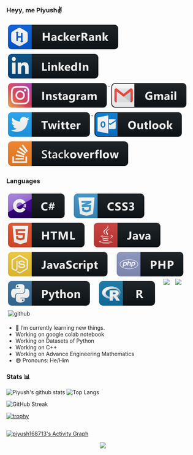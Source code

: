 ### Heyy, me Piyush✌
<a href="https://www.hackerrank.com/kumarpiyush25777">
    <img src="svg/dev/services/hackerrank.svg" alt="hackerrank" style="vertical-align:top; margin:6px 4px">
</a> 
<a href="https://www.linkedin.com/in/piyush-kumar-28958b200">
    <img src="svg/social/linkedin.svg" alt="gitter" style="vertical-align:top; margin:6px 4px">
</a>
<a href="https://www.instagram.com/piyush168713">
    <img src="svg/social/instagram.svg" alt="instagram" style="vertical-align:top; margin:6px 4px">
</a>
<a href="https://mail.google.com/mail/u/0/#inbox">
    <img src="svg/social/gmail.svg" alt="gmail" style="vertical-align:top; margin:6px 4px">
  </a> 
  <a href="https://twitter.com/Piyush168713/">
    <img src="svg/social/twitter.svg" alt="twitter" style="vertical-align:top; margin:6px 4px">
  </a>    
  <a href="https://outlook.office365.com/mail/inbox">
    <img src="svg/social/outlook.svg" alt="outlook" style="vertical-align:top; margin:6px 4px">
  </a>  
  <a href="https://stackoverflow.com/users/16583145/piyush-kumar">
    <img src="svg/social/stackoverflow.svg" alt="stackoverflow" style="vertical-align:top; margin:6px 4px">
  </a>
  
  
  
  
<!--  ## Social & Professional 
<p align="left">
  <a href="#">
    <img src="https://github.com/MikeCodesDotNET/ColoredBadges/blob/master/svg/social/angellist.svg" alt="angellist" style="vertical-align:top; margin:6px 4px">
  </a>  

  <a href="#">
    <img src="https://github.com/MikeCodesDotNET/ColoredBadges/blob/master/svg/social/email_me.svg" alt="email_me" style="vertical-align:top; margin:6px 4px">
  </a>  
  
  <a href="#">
    <img src="https://github.com/MikeCodesDotNET/ColoredBadges/blob/master/svg/social/foursquare.svg" alt="foursquare" style="vertical-align:top; margin:6px 4px">
  </a>  

  <a href="#">
    <img src="https://github.com/MikeCodesDotNET/ColoredBadges/blob/master/svg/social/gitter.svg" alt="gitter" style="vertical-align:top; margin:6px 4px">
  </a>  

  <a href="#">
    <img src="https://github.com/MikeCodesDotNET/ColoredBadges/blob/master/svg/social/gmail.svg" alt="gmail" style="vertical-align:top; margin:6px 4px">
  </a>  

  <a href="#">
    <img src="https://github.com/MikeCodesDotNET/ColoredBadges/blob/master/svg/social/instagram.svg" alt="instagram" style="vertical-align:top; margin:6px 4px">
  </a>  

  <a href="#">
    <img src="https://github.com/MikeCodesDotNET/ColoredBadges/blob/master/svg/social/linkedin.svg" alt="linkedin" style="vertical-align:top; margin:6px 4px">
  </a>  

  <a href="#">
    <img src="https://github.com/MikeCodesDotNET/ColoredBadges/blob/master/svg/social/meetup.svg" alt="meetup" style="vertical-align:top; margin:6px 4px">
  </a>  

  <a href="#">
    <img src="https://github.com/MikeCodesDotNET/ColoredBadges/blob/master/svg/social/outlook.svg" alt="outlook" style="vertical-align:top; margin:6px 4px">
  </a>  


  <a href="#">
    <img src="https://github.com/MikeCodesDotNET/ColoredBadges/blob/master/svg/social/reddit.svg" alt="reddit" style="vertical-align:top; margin:6px 4px">
  </a>  

  <a href="#">
    <img src="https://github.com/MikeCodesDotNET/ColoredBadges/blob/master/svg/social/skype.svg" alt="skype" style="vertical-align:top; margin:6px 4px">
  </a>  

  <a href="#">
    <img src="svg/social/snapchat.svg" alt="snapchat" style="vertical-align:top; margin:6px 4px">
  </a>  

  <a href="#">
    <img src="svg/social/soundcloud.svg" alt="soundcloud" style="vertical-align:top; margin:6px 4px">
  </a>  

  <a href="#">
    <img src="svg/social/speakerdeck.svg" alt="speakerdeck" style="vertical-align:top; margin:6px 4px">
  </a>    <a href="#">
    <img src="svg/social/stackoverflow.svg" alt="stackoverflow" style="vertical-align:top; margin:6px 4px">
  </a>    <a href="#">
    <img src="svg/social/steam.svg" alt="steam" style="vertical-align:top; margin:6px 4px">
  </a>    <a href="#">
    <img src="svg/social/telegram.svg" alt="telegram" style="vertical-align:top; margin:6px 4px">
  </a>    <a href="#">
    <img src="svg/social/tiktok.svg" alt="tiktok" style="vertical-align:top; margin:6px 4px">
  </a>    <a href="#">
    <img src="svg/social/twitter.svg" alt="twitter" style="vertical-align:top; margin:6px 4px">
  </a>    <a href="#">
    <img src="svg/social/untappd.svg" alt="untappd" style="vertical-align:top; margin:6px 4px">
  </a>    <a href="#">
    <img src="svg/social/viber.svg" alt="viber" style="vertical-align:top; margin:6px 4px">
  </a>    <a href="#">
    <img src="svg/social/whatsapp.svg" alt="whatsapp" style="vertical-align:top; margin:6px 4px">
  </a>  

</p>






## Pronouns 
<p align="left">
  <a href="#">
    <img src="svg/pronouns/hehim.svg" alt="he / him" style="vertical-align:top; margin:6px 4px">
  </a>  

  <a href="#">
    <img src="svg/pronouns/sheher.svg" alt="she / her" style="vertical-align:top; margin:6px 4px">
  </a>  


  <a href="#">
    <img src="svg/pronouns/theythem.svg" alt="they / them" style="vertical-align:top; margin:6px 4px">
  </a>  

</p>





## Devices / Manufacturers

<p align="left">

  <a href="#">
    <img src="svg/devices/cisco.svg" alt="cisco" style="vertical-align:top; margin:6px 4px">
  </a>  

  <a href="#">
    <img src="svg/devices/mac.svg" alt="mac" style="vertical-align:top; margin:6px 4px">
  </a>  

  <a href="#">
    <img src="svg/devices/nintendo.svg" alt="nintendo" style="vertical-align:top; margin:6px 4px">
  </a>  

  <a href="#">
    <img src="svg/devices/pc.svg" alt="pc" style="vertical-align:top; margin:6px 4px">
  </a>  

  <a href="#">
    <img src="svg/devices/philips_hue.svg" alt="philips_hue" style="vertical-align:top; margin:6px 4px">
  </a>  

  <a href="#">
    <img src="svg/devices/playstation.svg" alt="playstation" style="vertical-align:top; margin:6px 4px">
  </a>  

  <a href="#">
    <img src="svg/devices/raspberrypi.svg" alt="raspberrypi" style="vertical-align:top; margin:6px 4px">
  </a>  

  <a href="#">
    <img src="svg/devices/wearables.svg" alt="wearables" style="vertical-align:top; margin:6px 4px">
  </a>  

  <a href="#">
    <img src="svg/devices/xbox.svg" alt="xbox" style="vertical-align:top; margin:6px 4px">
  </a>  




### Languages 

<p align="left">
  <a href="#">
    <img src="svg/dev/languages/csharp.svg" alt="csharp" style="vertical-align:top; margin:6px 4px">
  </a>  

   <a href="#">
    <img src="svg/dev/languages/csharp_dotnet.svg" alt="csharp_dotnet" style="vertical-align:top; margin:6px 4px">
  </a>  

  <a href="#">
    <img src="svg/dev/languages/css3.svg" alt="css3" style="vertical-align:top; margin:6px 4px">
  </a>  

  <a href="#">
    <img src="svg/dev/languages/dart.svg" alt="dart" style="vertical-align:top; margin:6px 4px">
  </a>  

  <a href="#">
    <img src="svg/dev/languages/dart_colour.svg" alt="dart_colour" style="vertical-align:top; margin:6px 4px">
  </a>  


   <a href="#">
    <img src="svg/dev/languages/fsharp.svg" alt="fsharp" style="vertical-align:top; margin:6px 4px">
  </a>  
 
  <a href="#">
    <img src="svg/dev/languages/fsharp_dotnet.svg" alt="fsharp_dotnet" style="vertical-align:top; margin:6px 4px">
  </a>  

  <a href="#">
    <img src="svg/dev/languages/go.svg" alt="go" style="vertical-align:top; margin:6px 4px">
  </a>  


  <a href="#">
    <img src="svg/dev/languages/html.svg" alt="html" style="vertical-align:top; margin:6px 4px">
  </a>  

  <a href="#">
    <img src="svg/dev/languages/java.svg" alt="java" style="vertical-align:top; margin:6px 4px">
  </a>  

  <a href="#">
    <img src="svg/dev/languages/js.svg" alt="js" style="vertical-align:top; margin:6px 4px">
  </a>  

  <a href="#">
    <img src="svg/dev/languages/php.svg" alt="php" style="vertical-align:top; margin:6px 4px">
  </a>  

  <a href="#">
    <img src="svg/dev/languages/python.svg" alt="python" style="vertical-align:top; margin:6px 4px">
  </a>  

  <a href="#">
    <img src="svg/dev/languages/r.svg" alt="r" style="vertical-align:top; margin:6px 4px">
  </a>  

  <a href="#">
    <img src="svg/dev/languages/rsoftware.svg" alt="rsoftware" style="vertical-align:top; margin:6px 4px">
  </a>  

  <a href="#">
    <img src="svg/dev/languages/rust.svg" alt="rust" style="vertical-align:top; margin:6px 4px">
  </a>  

  <a href="#">
    <img src="svg/dev/languages/sass.svg" alt="sass" style="vertical-align:top; margin:6px 4px">
  </a>  


  <a href="#">
    <img src="svg/dev/languages/swift.svg" alt="swift" style="vertical-align:top; margin:6px 4px">
  </a>  

</p>
</p>
-->
    
    
    
    
    
    
    
    
  
  ### Languages
 <img src="svg/dev/languages/csharp.svg" alt="C" style="vertical-align:top; margin:6px 4px">&nbsp; &nbsp;
 <img src="svg/dev/languages/css3.svg" alt="css3" style="vertical-align:top; margin:6px 4px">&nbsp; &nbsp;
 <img src="svg/dev/languages/html.svg" alt="html" style="vertical-align:top; margin:6px 4px">&nbsp; &nbsp;
<img src="svg/dev/languages/java.svg" alt="java" style="vertical-align:top; margin:6px 4px">&nbsp; &nbsp;
<img src="svg/dev/languages/js.svg" alt="js" style="vertical-align:top; margin:6px 4px">&nbsp; &nbsp;
<img src="svg/dev/languages/php.svg" alt="php" style="vertical-align:top; margin:6px 4px">&nbsp; &nbsp;
<img src="svg/dev/languages/python.svg" alt="python" style="vertical-align:top; margin:6px 4px">&nbsp; &nbsp;
<img src="svg/dev/languages/r.svg" alt="r" style="vertical-align:top; margin:6px 4px">&nbsp; &nbsp;
<img src="https://upload.wikimedia.org/wikipedia/commons/thumb/e/e0/Git-logo.svg/1280px-Git-logo.svg.png" height="25">&nbsp; &nbsp; 
<img src="https://www.tinkercad.com/favicon.ico" height="30"> &nbsp; &nbsp;
<img src="https://image.flaticon.com/icons/png/512/25/25231.png" alt="github" style="vertical-align:top; margin:6px 4px"> 

<!--### Pass
-->
- 🌱 I’m currently learning new things.
- Working on google colab notebook
- Working on Datasets of Python
- Working on C++
- Working on Advance Engineering Mathematics
- 😄 Pronouns: He/Him

### Stats 📊

<!--
![Piyush's github stats](https://github-readme-stats.vercel.app/api?username=piyush168713&show_icons=true&hide_border=true&theme=highcontrast)
-->

![Piyush's github stats](https://github-readme-stats.vercel.app/api?username=piyush168713&title_color=FFFF00&icon_color=00FFFF&text_color=FFFFFF&bg_color=000000&show_icons=true)
![Top Langs](https://github-readme-stats.vercel.app/api/top-langs/?username=piyush168713&layout=compact&theme=highcontrast&hide_border=true)

![GitHub Streak](http://github-readme-streak-stats.herokuapp.com?user=piyush168713&theme=highcontrast&hide_border=true)

[![trophy](https://github-profile-trophy.vercel.app/?username=piyush168713)](https://github.com/gkhan205/github-profile-trophy)


<!-- TOOLS -->
<!--
## 🛠️ My favorite tools

### 👨‍💻 Programming languages

<p>
    <a href="https://github.com/search?q=user%3ADenverCoder1+is%3Arepo+language%3Aassembly"><img alt="MIPS Assembly" src="https://img.shields.io/badge/Assembly%20-%23525252.svg?logo=mega&logoColor=white"></a>
    <a href="https://github.com/search?q=user%3ADenverCoder1+is%3Arepo+language%3Abash"><img alt="Bash" src="https://img.shields.io/badge/Bash%20-%23121011.svg?logo=gnu-bash&logoColor=white"></a>
    <a href="https://github.com/search?q=user%3ADenverCoder1+is%3Arepo+language%3Ac"><img alt="C" src="https://img.shields.io/badge/C%20-%232370ED.svg?logo=c&logoColor=white"></a>
    <a href="https://github.com/search?q=user%3ADenverCoder1+is%3Arepo+language%3Acpp"><img alt="C++" src="https://img.shields.io/badge/C++%20-%2300599C.svg?logo=c%2B%2B&logoColor=white"></a>
    <a href="https://github.com/search?q=user%3ADenverCoder1+is%3Arepo+language%3Acsharp"><img alt="C#" src="https://img.shields.io/badge/C%23%20-%23239120.svg?logo=c-sharp&logoColor=white"></a>
    <a href="https://github.com/search?q=user%3ADenverCoder1+is%3Arepo+language%3Aceylon"><img alt="Ceylon" src="https://img.shields.io/badge/Ceylon%20-%23E39842.svg?logo=gradle&logoColor=white"></a>
    <a href="https://github.com/search?q=user%3ADenverCoder1+is%3Arepo+language%3Acss"><img alt="CSS" src="https://img.shields.io/badge/CSS%20-%231572B6.svg?logo=css3&logoColor=white"></a>
    <a href="https://github.com/search?q=user%3ADenverCoder1+is%3Arepo+language%3Adart"><img alt="Dart" src="https://img.shields.io/badge/Dart%20-%2315A6C4.svg?logo=dart&logoColor=white"></a>
    <a href="https://github.com/search?q=user%3ADenverCoder1+is%3Arepo+language%3Ags"><img alt="Google Apps Script" src="https://img.shields.io/badge/Google%20Apps%20Script%20-%2302569B.svg?logo=google-cloud&logoColor=white"></a>
    <a href="https://github.com/search?q=user%3ADenverCoder1+is%3Arepo+language%3Ahtml"><img alt="HTML" src="https://img.shields.io/badge/HTML%20-%23E34F26.svg?logo=html5&logoColor=white"></a>
    <a href="https://github.com/search?q=user%3ADenverCoder1+is%3Arepo+language%3Ajava"><img alt="Java" src="https://img.shields.io/badge/Java-%23007396.svg?logo=java&logoColor=white"></a>
    <a href="https://github.com/search?q=user%3ADenverCoder1+is%3Arepo+language%3Ajavascript"><img alt="JavaScript" src="https://img.shields.io/badge/JavaScript%20-%23F7DF1E.svg?logo=javascript&logoColor=black"></a>
    <a href="https://github.com/search?q=user%3ADenverCoder1+is%3Arepo+language%3Atex"><img alt="LaTeX" src="https://img.shields.io/badge/LaTeX%20-%23008080.svg?logo=LaTeX&logoColor=white"></a>
    <a href="https://github.com/search?q=user%3ADenverCoder1+is%3Arepo+language%3Akotlin"><img alt="Kotlin" src="https://img.shields.io/badge/Kotlin-%230095D5.svg?logo=Kotlin&logoColor=white"></a>
    <a href="https://github.com/search?q=user%3ADenverCoder1+is%3Arepo+language%3Ajavascript"><img alt="NodeJS" src="https://img.shields.io/badge/Node.js%20-%2343853D.svg?logo=node.js&logoColor=white"></a>
    <a href="https://github.com/search?q=user%3ADenverCoder1+is%3Arepo+language%3Amarkdown"><img alt="Markdown" src="https://img.shields.io/badge/Markdown-%23000000.svg?logo=markdown&logoColor=white"></a>
    <a href="https://github.com/search?q=user%3ADenverCoder1+is%3Arepo+language%3Aphp"><img alt="PHP" src="https://img.shields.io/badge/PHP-%23777BB4.svg?logo=php&logoColor=white"></a>
    <a href="https://github.com/search?q=user%3ADenverCoder1+is%3Arepo+language%3Aprolog"><img alt="Prolog" src="https://img.shields.io/badge/Prolog-%23E61B23.svg?logo=tripadvisor&logoColor=white"></a>
    <a href="https://github.com/search?q=user%3ADenverCoder1+is%3Arepo+language%3Apython"><img alt="Python" src="https://img.shields.io/badge/Python%20-%2314354C.svg?logo=python&logoColor=white"></a>
    <a href="https://github.com/search?q=user%3ADenverCoder1+is%3Arepo+language%3Aruby"><img alt="Ruby" src="https://img.shields.io/badge/Ruby-CC342D.svg?logo=ruby&logoColor=white"></a>
    <a href="https://github.com/search?q=user%3ADenverCoder1+is%3Arepo+language%3Asass"><img alt="SASS" src="https://img.shields.io/badge/Sass%20-hotpink.svg?logo=SASS&logoColor=white"></a>
    <a href="https://github.com/search?q=user%3ADenverCoder1+is%3Arepo+language%3Ascratch"><img alt="Scratch" src="https://img.shields.io/badge/Scratch%20-%234D97FF.svg?logo=scratch&logoColor=white"></a>
    <a href="https://github.com/search?q=user%3ADenverCoder1+is%3Arepo+language%3Asql"><img alt="SQL" src="https://img.shields.io/badge/SQL%20-%23025E8C.svg?logo=amazon-dynamodb&logoColor=white"></a>
    <a href="https://github.com/search?q=user%3ADenverCoder1+is%3Arepo+language%3Asvg"><img alt="SVG+XML" src="https://img.shields.io/badge/SVG%2BXML%20-%23e0982c.svg?logo=svg&logoColor=white"></a>
    <a href="https://github.com/search?q=user%3ADenverCoder1+is%3Arepo+language%3AtypeScript"><img alt="TypeScript" src="https://img.shields.io/badge/TypeScript%20-%23007ACC.svg?logo=typescript&logoColor=white"></a>
</p>

### 🧰 Frameworks and libraries

<p>
    <a href="#"><img alt="Arduino" src="https://img.shields.io/badge/-Arduino-00979D?logo=Arduino&logoColor=white"></a>
    <a href="#"><img alt="Cordova" src="https://img.shields.io/badge/-Cordova-E8E8E8?logo=apache-cordova&logoColor=black"></a>
    <a href="#"><img alt="Electron" src="https://img.shields.io/badge/Electron%20-%2320232e.svg?logo=electron&logoColor=white"></a>
    <a href="#"><img alt="Express.js" src="https://img.shields.io/badge/Express.js%20-%23404d59.svg?logo=express&logoColor=white"></a>
    <a href="#"><img alt="Flutter" src="https://img.shields.io/badge/Flutter%20-%2302569B.svg?logo=flutter&logoColor=white"></a>
    <a href="#"><img alt="GitHub Actions" src="https://img.shields.io/badge/GitHub%20Actions%20-%232671E5.svg?logo=github%20actions&logoColor=white"></a>
    <a href="#"><img alt="JUnit" src="https://img.shields.io/badge/JUnit%20-%2325A162.svg?logo=cachet&logoColor=white"></a>
    <a href="#"><img alt="Keras" src="https://img.shields.io/badge/Keras%20-%23D00000.svg?logo=Keras&logoColor=white"></a>
    <a href="#"><img alt="Material Design" src="https://img.shields.io/badge/Material%20Design%20-%230081CB.svg?logo=material-design&logoColor=white"></a>
    <a href="#"><img alt="NumPy" src="https://img.shields.io/badge/Numpy%20-%23013243.svg?logo=numpy&logoColor=white"></a>
    <a href="#"><img alt="Pandas" src="https://img.shields.io/badge/Pandas%20-%23150458.svg?logo=pandas&logoColor=white"></a>
    <a href="#"><img alt="PHPUnit" src="https://img.shields.io/badge/PHPUnit%20-%23366488.svg?logo=jekyll&logoColor=white"></a>
    <a href="#"><img alt="Pytest" src="https://img.shields.io/badge/Pytest%20-%230A9EDC.svg?logo=pytest&logoColor=white"></a>
    <a href="#"><img alt="React" src="https://img.shields.io/badge/React%20-%2320232a.svg?logo=react&logoColor=%2361DAFB"></a>
    <a href="#"><img alt="SonarLint" src="https://img.shields.io/badge/-SonarLint-CB2029?logo=sonarlint&logoColor=white"></a>
    <a href="#"><img alt="Symfony" src="https://img.shields.io/badge/Symfony%20-%23111111.svg?logo=symfony&logoColor=white"></a>
    <a href="#"><img alt="SymPy" src="https://img.shields.io/badge/Sympy%20-%233B5526.svg?logo=sympy&logoColor=white"></a>
    <a href="#"><img alt="TensorFlow" src="https://img.shields.io/badge/TensorFlow%20-%23FF6F00.svg?logo=TensorFlow&logoColor=white"></a>
    <a href="#"><img alt="Wordpress" src="https://img.shields.io/badge/Wordpress-21759B?logo=wordpress&logoColor=white"></a>
    <a href="#"><img alt="WPF (.Net)" src="https://img.shields.io/badge/WPF-5C2D91?logo=.net&logoColor=white"></a>
     <a href="#">
    <img src="svg/dev/frameworks/angular.svg" alt="angular" style="vertical-align:top; margin:6px 4px">
  </a>  

   <a href="#">
    <img src="svg/dev/frameworks/avalonia.svg" alt="avalonia" style="vertical-align:top; margin:6px 4px">
  </a>  

   <a href="#">
    <img src="svg/dev/frameworks/bootstrap.svg" alt="bootstrap" style="vertical-align:top; margin:6px 4px">
  </a>  

  <a href="#">
    <img src="svg/dev/frameworks/flutter.svg" alt="flutter" style="vertical-align:top; margin:6px 4px">
  </a>  

   <a href="#">
    <img src="svg/dev/frameworks/godot.svg" alt="godot" style="vertical-align:top; margin:6px 4px">
  </a>  

  
  <a href="#">
    <img src="svg/dev/frameworks/ionic.svg" alt="ionic" style="vertical-align:top; margin:6px 4px">
  </a>  

  <a href="#">
    <img src="svg/dev/frameworks/jquery.svg" alt="jquery" style="vertical-align:top; margin:6px 4px">
  </a>  


  <a href="#">
    <img src="svg/dev/frameworks/laravel.svg" alt="laravel" style="vertical-align:top; margin:6px 4px">
  </a>  

  <a href="#">
    <img src="svg/dev/frameworks/materialize.svg" alt="materialize" style="vertical-align:top; margin:6px 4px">
  </a>  

  <a href="#">
    <img src="svg/dev/frameworks/nodejs.svg" alt="nodejs" style="vertical-align:top; margin:6px 4px">
  </a>  

  <a href="#">
    <img src="svg/dev/frameworks/nodejs_larger.svg" alt="nodejs_larger" style="vertical-align:top; margin:6px 4px">
  </a>  

  <a href="#">
    <img src="svg/dev/frameworks/phonegap.svg" alt="phonegap" style="vertical-align:top; margin:6px 4px">
  </a>  

  <a href="#">
    <img src="svg/dev/frameworks/qt.svg" alt="qt" style="vertical-align:top; margin:6px 4px">
  </a>  


  <a href="#">
    <img src="svg/dev/frameworks/react.svg" alt="react" style="vertical-align:top; margin:6px 4px">
  </a>  

  <a href="#">
    <img src="svg/dev/frameworks/sencha.svg" alt="sencha" style="vertical-align:top; margin:6px 4px">
  </a>  


   <a href="#">
    <img src="svg/dev/frameworks/unity.svg" alt="unity" style="vertical-align:top; margin:6px 4px">
  </a>  

   <a href="#">
    <img src="svg/dev/frameworks/uwp.svg" alt="uwp" style="vertical-align:top; margin:6px 4px">
  </a>  

  <a href="#">
    <img src="svg/dev/frameworks/vue.svg" alt="vue" style="vertical-align:top; margin:6px 4px">
  </a>  

  <a href="#">
    <img src="svg/dev/frameworks/wpf.svg" alt="wpf" style="vertical-align:top; margin:6px 4px">
  </a>  

  <a href="#">
    <img src="svg/dev/frameworks/xamarin_android.svg" alt="xamarin_android" style="vertical-align:top; margin:6px 4px">
  </a>  

   <a href="#">
    <img src="svg/dev/frameworks/xamarin_forms.svg" alt="xamarin_forms" style="vertical-align:top; margin:6px 4px">
  </a>  

  <a href="#">
    <img src="svg/dev/frameworks/xamarin_ios.svg" alt="xamarin_ios" style="vertical-align:top; margin:6px 4px">
  </a>  

   <a href="#">
    <img src="svg/dev/frameworks/xamarin_mac.svg" alt="xamarin_mac" style="vertical-align:top; margin:6px 4px">
  </a>  
</p>

### 🗄️ Databases and cloud hosting

<p>
    <a href="#"><img alt="GitHub Pages" src="https://img.shields.io/badge/GitHub%20Pages-%23327FC7.svg?logo=github&logoColor=white"></a>
    <a href="#"><img alt="Heroku" src="https://img.shields.io/badge/Heroku%20-%23430098.svg?logo=heroku&logoColor=white"></a>
    <a href="#"><img alt="MongoDB" src ="https://img.shields.io/badge/MongoDB-%234ea94b.svg?logo=mongodb&logoColor=white"></a>
    <a href="#"><img alt="MySQL" src="https://img.shields.io/badge/MySQL-%2300f.svg?logo=mysql&logoColor=white"></a>
    <a href="#"><img alt="Notion" src="https://img.shields.io/badge/Notion%20-%23010101.svg?logo=notion&logoColor=white"></a>
    <a href="#"><img alt="Oracle" src ="https://img.shields.io/badge/Oracle%20-%23F00000.svg?logo=oracle&logoColor=white"></a>
    <a href="#"><img alt="PostgreSQL" src ="https://img.shields.io/badge/PostgreSQL-%23316192.svg?logo=postgresql&logoColor=white"></a>
    <a href="#"><img alt="Repl.it" src="https://img.shields.io/badge/Repl.it%20-%230D101E.svg?logo=Replit&logoColor=white"></a>
    <a href="#"><img alt="SQLite" src ="https://img.shields.io/badge/SQLite-%2307405e.svg?logo=sqlite&logoColor=white"></a>
    <a href="#"><img alt="Vercel" src="https://img.shields.io/badge/Vercel%20-%23000000.svg?logo=vercel&logoColor=white"></a>
</p>

### 💻 Software and tools

<p>
    <a href="#"><img alt="Adobe" src="https://img.shields.io/badge/Adobe%20-%23FF0000.svg?logo=adobe&logoColor=white"></a>
    <a href="#"><img alt="Android Studio" src="https://img.shields.io/badge/Android%20Studio-008678.svg?logo=android-studio&logoColor=white"></a>
    <a href="#"><img alt="Android" src="https://img.shields.io/badge/Android-3DDC84?logo=android&logoColor=white"></a>
    <a href="#"><img alt="Arch Linux" src="https://img.shields.io/badge/Arch%20Linux-1793D1.svg?logo=arch-linux&logoColor=white"></a>
    <a href="#"><img alt="Audacity" src="https://img.shields.io/badge/-Audacity-0000CC?logo=audacity&logoColor=white"></a>
    <a href="#"><img alt="Bitwarden" src="https://img.shields.io/badge/-Bitwarden-175DDC?logo=bitwarden&logoColor=white"></a>
    <a href="#"><img alt="Brave" src="https://img.shields.io/badge/-Brave-FB542B?logo=brave&logoColor=white"></a>
    <a href="#"><img alt="Codepen" src="https://img.shields.io/badge/Codepen-000000.svg?logo=codepen&logoColor=white"></a>
    <a href="#"><img alt="Construct 3" src="https://img.shields.io/badge/Construct%203-00b56a.svg?logo=construct-3&logoColor=white"></a>
    <a href="#"><img alt="Dark Reader" src="https://img.shields.io/badge/-Dark%20Reader-141E24?logo=dark-reader&logoColor=white"></a>
    <a href="#"><img alt="Git" src="https://img.shields.io/badge/Git%20-%23F05033.svg?logo=git&logoColor=white"></a>
    <a href="#"><img alt="Google Sheets" src="https://img.shields.io/badge/Google%20Sheets%20-%2334A853.svg?logo=google%20sheets&logoColor=white"></a>
    <a href="#"><img alt="Inkscape" src="https://img.shields.io/badge/Inkscape-000000?logo=Inkscape&logoColor=white"></a>
    <a href="#"><img alt="Jupyter" src="https://img.shields.io/badge/Jupyter%20-%23F37626.svg?logo=Jupyter&logoColor=white"></a>
    <a href="#"><img alt="Mathematica" src="https://img.shields.io/badge/Mathematica-DD1100.svg?logo=wolfram-mathematica&logoColor=white"></a>
    <a href="#"><img alt="OBS Studio" src="https://img.shields.io/badge/-OBS%20Studio-302E31?logo=obs-studio&logoColor=white"></a>
    <a href="#"><img alt="Photopea" src="https://img.shields.io/badge/Photopea-18A497?logo=photopea&logoColor=white"></a>
    <a href="#"><img alt="Postman" src="https://img.shields.io/badge/Postman-FF6C37?logo=postman&logoColor=white"></a>
    <a href="#"><img alt="Stack Overflow" src="https://img.shields.io/badge/-Stack%20Overflow-FE7A16?logo=stack-overflow&logoColor=white"></a>
    <a href="#"><img alt="Visual Studio Code" src="https://img.shields.io/badge/Visual%20Studio%20Code-0078d7.svg?logo=visual-studio-code&logoColor=white"></a>
    <a href="#">
    <img src="svg/dev/tools/android_studio.svg" alt="android_studio" style="vertical-align:top; margin:6px 4px">
  </a> 
  <a href="#">
    <img src="svg/dev/tools/android_studio_colour.svg" alt="android_studio_colour" style="vertical-align:top; margin:6px 4px">
  </a> 

  <a href="#">
    <img src="svg/dev/tools/bash.svg" alt="bash" style="vertical-align:top; margin:6px 4px">
  </a> 

  <a href="#">
    <img src="svg/dev/tools/docker.svg" alt="docker" style="vertical-align:top; margin:6px 4px">
  </a> 


  <a href="#">
    <img src="svg/dev/tools/eclipse.svg" alt="eclipse" style="vertical-align:top; margin:6px 4px">
  </a> 


  <a href="#">
    <img src="svg/dev/tools/jetbrains_appcode.svg" alt="jetbrains_appcode" style="vertical-align:top; margin:6px 4px">
  </a> 

  <a href="#">
    <img src="svg/dev/tools/jetbrains_clion.svg" alt="jetbrains_clion" style="vertical-align:top; margin:6px 4px">
  </a> 

  <a href="#">
    <img src="svg/dev/tools/jetbrains_datagrip.svg" alt="jetbrains_datagrip" style="vertical-align:top; margin:6px 4px">
  </a> 

  <a href="#">
    <img src="svg/dev/tools/jetbrains_datalore.svg" alt="jetbrains_datalore" style="vertical-align:top; margin:6px 4px">
  </a> 

  <a href="#">
    <img src="svg/dev/tools/jetbrains_goland.svg" alt="jetbrains_goland" style="vertical-align:top; margin:6px 4px">
  </a> 

  <a href="#">
    <img src="svg/dev/tools/jetbrains_intellij.svg" alt="jetbrains_intellij" style="vertical-align:top; margin:6px 4px">
  </a> 

  <a href="#">
    <img src="svg/dev/tools/jetbrains_phpstorm.svg" alt="jetbrains_phpstorm" style="vertical-align:top; margin:6px 4px">
  </a> 

  <a href="#">
    <img src="svg/dev/tools/jetbrains_pycharm.svg" alt="jetbrains_pycharm" style="vertical-align:top; margin:6px 4px">
  </a> 
  
  <a href="#">
    <img src="svg/dev/tools/jetbrains_rider.svg" alt="jetbrains_rider" style="vertical-align:top; margin:6px 4px">
  </a> 
  
  <a href="#">
    <img src="svg/dev/tools/jetbrains_rubymine.svg" alt="jetbrains_rubymine" style="vertical-align:top; margin:6px 4px">
  </a> 

  <a href="#">
    <img src="svg/dev/tools/jetbrains_webstorm.svg" alt="jetbrains webstorm" style="vertical-align:top; margin:6px 4px">
  </a> 

  <a href="#">
    <img src="svg/dev/tools/linqpad.svg" alt="linqpad" style="vertical-align:top; margin:6px 4px">
  </a> 

  <a href="#">
    <img src="svg/dev/tools/ndepend.svg" alt="ndepend" style="vertical-align:top; margin:6px 4px">
  </a> 

  <a href="#">
    <img src="svg/dev/tools/powershell.svg" alt="powershell" style="vertical-align:top; margin:6px 4px">
  </a> 


  <a href="#">
    <img src="svg/dev/tools/visualstudio.svg" alt="visualstudio" style="vertical-align:top; margin:6px 4px">
  </a> 

  <a href="#">
    <img src="svg/dev/tools/visualstudio_code.svg" alt="visualstudio_code" style="vertical-align:top; margin:6px 4px">
  </a> 


  <a href="#">
    <img src="svg/dev/tools/vmware.svg" alt="vmware" style="vertical-align:top; margin:6px 4px">
  </a> 

  <a href="#">
    <img src="svg/dev/tools/xcode.svg" alt="xcode" style="vertical-align:top; margin:6px 4px">
  </a> 
</p>




### Services 
<p align="left">
  <a href="#">
    <img src="svg/dev/services/aws.svg" alt="aws" style="vertical-align:top; margin:6px 4px">
  </a> 

  <a href="#">
    <img src="svg/dev/services/azure.svg" alt="azure" style="vertical-align:top; margin:6px 4px">
  </a> 

  <a href="#">
    <img src="svg/dev/services/codechef.svg" alt="codechef" style="vertical-align:top; margin:6px 4px">
  </a> 

  <a href="#">
    <img src="svg/dev/services/codewars.svg" alt="codewars" style="vertical-align:top; margin:6px 4px">
  </a> 

  <a href="#">
    <img src="svg/dev/services/digitalocean.svg" alt="digitalocean" style="vertical-align:top; margin:6px 4px">
  </a> 

  <a href="#">
    <img src="svg/dev/services/dockerhub.svg" alt="dockerhub" style="vertical-align:top; margin:6px 4px">
  </a> 
  
  <a href="#">
    <img src="svg/dev/services/excercism.svg" alt="excercism" style="vertical-align:top; margin:6px 4px">
  </a> 

  <a href="#">
    <img src="svg/dev/services/exchange.svg" alt="exchange" style="vertical-align:top; margin:6px 4px">
  </a> 

  <a href="#">
    <img src="svg/dev/services/gcp.svg" alt="gcp" style="vertical-align:top; margin:6px 4px">
  </a> 

  <a href="#">
    <img src="svg/dev/services/google_cloud_platform.svg" alt="google_cloud_platform" style="vertical-align:top; margin:6px 4px">
  </a> 

  <a href="#">
    <img src="svg/dev/services/hackerrank.svg" alt="hackerrank" style="vertical-align:top; margin:6px 4px">
  </a> 

  <a href="#">
    <img src="svg/dev/services/kubernetes.svg" alt="kubernetes" style="vertical-align:top; margin:6px 4px">
  </a> 

  
  <a href="#">
    <img src="svg/dev/services/leetcode.svg" alt="leetcode" style="vertical-align:top; margin:6px 4px">
  </a> 

  <a href="#">
    <img src="svg/dev/services/npm.svg" alt="npm" style="vertical-align:top; margin:6px 4px">
  </a> 

  <a href="#">
    <img src="svg/dev/services/nuget.svg" alt="nuget" style="vertical-align:top; margin:6px 4px">
  </a> 

  <a href="#">
    <img src="svg/dev/services/office_365.svg" alt="office 365" style="vertical-align:top; margin:6px 4px">
  </a> 

  



### Misc
<p align="left">
  <a href="#">
    <img src="svg/dev/misc/ai.svg" alt="ai" style="vertical-align:top; margin:6px 4px">
  </a>  

   <a href="#">
    <img src="svg/dev/misc/chrome.svg" alt="chrome" style="vertical-align:top; margin:6px 4px">
  </a>  

   <a href="#">
    <img src="svg/dev/misc/cloud.svg" alt="cloud" style="vertical-align:top; margin:6px 4px">
  </a>  

   <a href="#">
    <img src="svg/dev/misc/datascience.svg" alt="datascience" style="vertical-align:top; margin:6px 4px">
  </a>  

   <a href="#">
    <img src="svg/dev/misc/desktop.svg" alt="desktop" style="vertical-align:top; margin:6px 4px">
  </a>  

   <a href="#">
    <img src="svg/dev/misc/edge.svg" alt="edge" style="vertical-align:top; margin:6px 4px">
  </a>  

   <a href="#">
    <img src="svg/dev/misc/firefox.svg" alt="firefox" style="vertical-align:top; margin:6px 4px">
  </a>  

   <a href="#">
    <img src="svg/dev/misc/gamedev.svg" alt="gamedev" style="vertical-align:top; margin:6px 4px">
  </a>  

   <a href="#">
    <img src="svg/dev/misc/iot.svg" alt="iot" style="vertical-align:top; margin:6px 4px">
  </a>  

   <a href="#">
    <img src="svg/dev/misc/mobile.svg" alt="mobile" style="vertical-align:top; margin:6px 4px">
  </a>  

   <a href="#">
    <img src="svg/dev/misc/security.svg" alt="security" style="vertical-align:top; margin:6px 4px">
  </a>  

  <a href="#">
    <img src="svg/dev/misc/tablet.svg" alt="tablet" style="vertical-align:top; margin:6px 4px">
  </a>  

   <a href="#">
    <img src="svg/dev/misc/tools.svg" alt="tools" style="vertical-align:top; margin:6px 4px">
  </a>  

  
   <a href="#">
    <img src="svg/dev/misc/vr.svg" alt="vr" style="vertical-align:top; margin:6px 4px">
  </a>  


   <a href="#">
    <img src="svg/dev/misc/web.svg" alt="web" style="vertical-align:top; margin:6px 4px">
  </a>  
</p>




## Blogging Platforms
<p align="left">
  <a href="#">
    <img src="svg/blogs/blogger.svg" alt="blogger" style="vertical-align:top; margin:6px 4px">
  </a>  

 <a href="#">
    <img src="svg/blogs/devto.svg" alt="dev.to" style="vertical-align:top; margin:6px 4px">
  </a>  

   <a href="#">
    <img src="svg/blogs/medium.svg" alt="medium" style="vertical-align:top; margin:6px 4px">
  </a>  

   <a href="#">
    <img src="svg/blogs/microblog.svg" alt="microblog" style="vertical-align:top; margin:6px 4px">
  </a>  

   <a href="#">
    <img src="svg/blogs/rss.svg" alt="rss" style="vertical-align:top; margin:6px 4px">
  </a>  

   <a href="#">
    <img src="svg/blogs/tumblr.svg" alt="tumblr" style="vertical-align:top; margin:6px 4px">
  </a>  

   <a href="#">
    <img src="svg/blogs/wordpress.svg" alt="wordpress" style="vertical-align:top; margin:6px 4px">
  </a>   
</p>



-->



##
<!-- ACTIVITY GRAPH -->
<a href="https://github.com/ashutosh00710/github-readme-activity-graph"><img  alt="piyush168713's Activity Graph" src="https://activity-graph.herokuapp.com/graph?username=piyush168713&bg_color=1F222E&color=F8D866&line=F85D7F&point=FFFFFF&hide_border=true" /></a>

<!-- PROFILE VIEWS -->
<p align="center"> <img src="https://komarev.com/ghpvc/?username=piyush168713&label=Profile%20views&color=0e75b6&style=flat"/> </p>




 


